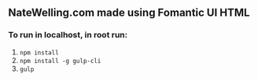## NateWelling.com made using Fomantic UI HTML

### To run in localhost, in root run:
1. `npm install`
2. `npm install -g gulp-cli`
3. `gulp`
